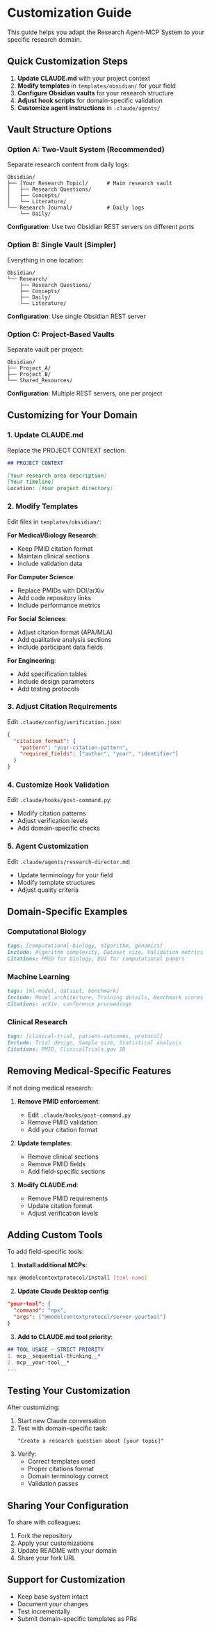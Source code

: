 # Customization Guide

This guide helps you adapt the Research Agent-MCP System to your specific research domain.

## Quick Customization Steps

1. **Update CLAUDE.md** with your project context
2. **Modify templates** in `templates/obsidian/` for your field
3. **Configure Obsidian vaults** for your research structure
4. **Adjust hook scripts** for domain-specific validation
5. **Customize agent instructions** in `.claude/agents/`

## Vault Structure Options

### Option A: Two-Vault System (Recommended)
Separate research content from daily logs:
```
Obsidian/
├── [Your Research Topic]/      # Main research vault
│   ├── Research Questions/
│   ├── Concepts/
│   └── Literature/
└── Research Journal/           # Daily logs
    └── Daily/
```

**Configuration**: Use two Obsidian REST servers on different ports

### Option B: Single Vault (Simpler)
Everything in one location:
```
Obsidian/
└── Research/
    ├── Research Questions/
    ├── Concepts/
    ├── Daily/
    └── Literature/
```

**Configuration**: Use single Obsidian REST server

### Option C: Project-Based Vaults
Separate vault per project:
```
Obsidian/
├── Project_A/
├── Project_B/
└── Shared_Resources/
```

**Configuration**: Multiple REST servers, one per project

## Customizing for Your Domain

### 1. Update CLAUDE.md

Replace the PROJECT CONTEXT section:
```markdown
## PROJECT CONTEXT

[Your research area description]
[Your timeline]
Location: [Your project directory]
```

### 2. Modify Templates

Edit files in `templates/obsidian/`:

**For Medical/Biology Research**:
- Keep PMID citation format
- Maintain clinical sections
- Include validation data

**For Computer Science**:
- Replace PMIDs with DOI/arXiv
- Add code repository links
- Include performance metrics

**For Social Sciences**:
- Adjust citation format (APA/MLA)
- Add qualitative analysis sections
- Include participant data fields

**For Engineering**:
- Add specification tables
- Include design parameters
- Add testing protocols

### 3. Adjust Citation Requirements

Edit `.claude/config/verification.json`:
```json
{
  "citation_format": {
    "pattern": "your-citation-pattern",
    "required_fields": ["author", "year", "identifier"]
  }
}
```

### 4. Customize Hook Validation

Edit `.claude/hooks/post-command.py`:
- Modify citation patterns
- Adjust verification levels
- Add domain-specific checks

### 5. Agent Customization

Edit `.claude/agents/research-director.md`:
- Update terminology for your field
- Modify template structures
- Adjust quality criteria

## Domain-Specific Examples

### Computational Biology
```markdown
tags: [computational-biology, algorithm, genomics]
Include: Algorithm complexity, Dataset size, Validation metrics
Citations: PMID for biology, DOI for computational papers
```

### Machine Learning
```markdown
tags: [ml-model, dataset, benchmark]
Include: Model architecture, Training details, Benchmark scores
Citations: arXiv, conference proceedings
```

### Clinical Research
```markdown
tags: [clinical-trial, patient-outcomes, protocol]
Include: Trial design, Sample size, Statistical analysis
Citations: PMID, ClinicalTrials.gov ID
```

## Removing Medical-Specific Features

If not doing medical research:

1. **Remove PMID enforcement**:
   - Edit `.claude/hooks/post-command.py`
   - Remove PMID validation
   - Add your citation format

2. **Update templates**:
   - Remove clinical sections
   - Remove PMID fields
   - Add field-specific sections

3. **Modify CLAUDE.md**:
   - Remove PMID requirements
   - Update citation format
   - Adjust verification levels

## Adding Custom Tools

To add field-specific tools:

1. **Install additional MCPs**:
```bash
npx @modelcontextprotocol/install [tool-name]
```

2. **Update Claude Desktop config**:
```json
"your-tool": {
  "command": "npx",
  "args": ["@modelcontextprotocol/server-yourtool"]
}
```

3. **Add to CLAUDE.md tool priority**:
```markdown
## TOOL USAGE - STRICT PRIORITY
1. mcp__sequential-thinking__*
2. mcp__your-tool__*
...
```

## Testing Your Customization

After customizing:

1. Start new Claude conversation
2. Test with domain-specific task:
   ```
   "Create a research question about [your topic]"
   ```
3. Verify:
   - Correct templates used
   - Proper citations format
   - Domain terminology correct
   - Validation passes

## Sharing Your Configuration

To share with colleagues:

1. Fork the repository
2. Apply your customizations
3. Update README with your domain
4. Share your fork URL

## Support for Customization

- Keep base system intact
- Document your changes
- Test incrementally
- Submit domain-specific templates as PRs